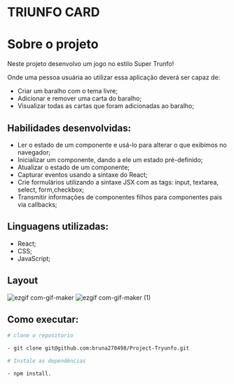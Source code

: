 # TRIUNFO CARD

# Sobre o projeto

Neste projeto desenvolvo um jogo no estilo Super Trunfo!

Onde uma pessoa usuária ao utilizar essa aplicação deverá ser capaz de:

- Criar um baralho com o tema livre;
- Adicionar e remover uma carta do baralho;
- Visualizar todas as cartas que foram adicionadas ao baralho;

## Habilidades desenvolvidas:

- Ler o estado de um componente e usá-lo para alterar o que exibimos no navegador;
- Inicializar um componente, dando a ele um estado pré-definido;
- Atualizar o estado de um componente;
- Capturar eventos usando a sintaxe do React;
- Crie formulários utilizando a sintaxe JSX com as tags: input, textarea, select, form,checkbox;
- Transmitir informações de componentes filhos para componentes pais via callbacks;

## Linguagens utilizadas:

- React;
- CSS;
- JavaScript;

## Layout
![ezgif com-gif-maker](https://user-images.githubusercontent.com/74669052/210861848-0d50d5bf-e83f-49ef-9ae7-cea5f62df93d.gif)
![ezgif com-gif-maker (1)](https://user-images.githubusercontent.com/74669052/210861855-d24c457f-caf1-430b-94c0-318358f1ba5c.gif)

 
 ## Como executar:
 
 ```bash
 # clone o repositorio
 
- git clone git@github.com:bruna270498/Project-Tryunfo.git

# Instale as dependências

- npm install.

```



